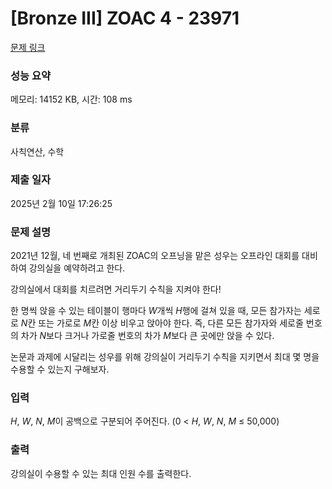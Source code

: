 # [Bronze III] ZOAC 4 - 23971 

[문제 링크](https://www.acmicpc.net/problem/23971) 

### 성능 요약

메모리: 14152 KB, 시간: 108 ms

### 분류

사칙연산, 수학

### 제출 일자

2025년 2월 10일 17:26:25

### 문제 설명

<p>2021년 12월, 네 번째로 개최된 ZOAC의 오프닝을 맡은 성우는 오프라인 대회를 대비하여 강의실을 예약하려고 한다.</p>

<p>강의실에서 대회를 치르려면 거리두기 수칙을 지켜야 한다!</p>

<p>한 명씩 앉을 수 있는 테이블이 행마다 <i>W</i>개씩 <em>H</em>행에 걸쳐 있을 때, 모든 참가자는 세로로 <i>N</i>칸 또는 가로로 <i>M</i>칸 이상 비우고 앉아야 한다. 즉, 다른 모든 참가자와 세로줄 번호의 차가 <i>N</i>보다 크거나 가로줄 번호의 차가 <i>M</i>보다 큰 곳에만 앉을 수 있다.</p>

<p>논문과 과제에 시달리는 성우를 위해 강의실이 거리두기 수칙을 지키면서 최대 몇 명을 수용할 수 있는지 구해보자.</p>

### 입력 

 <p><i>H</i>, <i>W</i>, <i>N</i>, <i>M</i>이 공백으로 구분되어 주어진다. (0 < <i>H</i>, <i>W</i>, <i>N</i>, <i>M</i> ≤ 50,000)</p>

### 출력 

 <p>강의실이 수용할 수 있는 최대 인원 수를 출력한다.</p>

